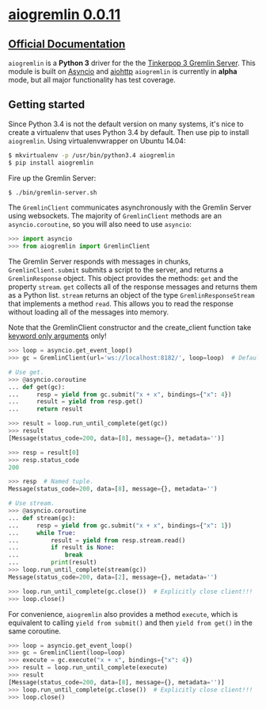 # [aiogremlin 0.0.11](https://pypi.python.org/pypi/aiogremlin/0.0.11)

## [Official Documentation](http://aiogremlin.readthedocs.org/en/latest/)

`aiogremlin` is a **Python 3** driver for the the [Tinkerpop 3 Gremlin Server](http://tinkerpop.incubator.apache.org/docs/3.0.0.M9-incubating/#gremlin-server). This module is built on [Asyncio](https://docs.python.org/3/library/asyncio.html) and [aiohttp](http://aiohttp.readthedocs.org/en/v0.15.3/index.html) `aiogremlin` is currently in **alpha** mode, but all major functionality has test coverage.


## Getting started

Since Python 3.4 is not the default version on many systems, it's nice to create a virtualenv that uses Python 3.4 by default. Then use pip to install `aiogremlin`. Using virtualenvwrapper on Ubuntu 14.04:

```bash
$ mkvirtualenv -p /usr/bin/python3.4 aiogremlin
$ pip install aiogremlin
```

Fire up the Gremlin Server:

```bash
$ ./bin/gremlin-server.sh
```

The `GremlinClient` communicates asynchronously with the Gremlin Server using websockets. The majority of `GremlinClient` methods are an `asyncio.coroutine`, so you will also need to use `asyncio`:

```python
>>> import asyncio
>>> from aiogremlin import GremlinClient
```

The Gremlin Server responds with messages in chunks, `GremlinClient.submit` submits a script to the server, and returns a `GremlinResponse` object. This object provides the methods: `get` and the property `stream`. `get` collects all of the response messages and returns them as a Python list. `stream` returns an object of the type `GremlinResponseStream` that implements a method `read`. This allows you to read the response without loading all of the messages into memory.

Note that the GremlinClient constructor and the create_client function take [keyword only arguments](https://www.python.org/dev/peps/pep-3102/) only!


```python
>>> loop = asyncio.get_event_loop()
>>> gc = GremlinClient(url='ws://localhost:8182/', loop=loop)  # Default url

# Use get.
>>> @asyncio.coroutine
... def get(gc):
...     resp = yield from gc.submit("x + x", bindings={"x": 4})
...     result = yield from resp.get()
...     return result

>>> result = loop.run_until_complete(get(gc))
>>> result
[Message(status_code=200, data=[8], message={}, metadata='')]

>>> resp = result[0]
>>> resp.status_code
200

>>> resp  # Named tuple.
Message(status_code=200, data=[8], message={}, metadata='')

# Use stream.
>>> @asyncio.coroutine
... def stream(gc):
...     resp = yield from gc.submit("x + x", bindings={"x": 1})
...     while True:
...         result = yield from resp.stream.read()
...         if result is None:
...             break
...         print(result)
>>> loop.run_until_complete(stream(gc))
Message(status_code=200, data=[2], message={}, metadata='')

>>> loop.run_until_complete(gc.close())  # Explicitly close client!!!
>>> loop.close()
```

For convenience, `aiogremlin` also provides a method `execute`, which is equivalent to calling  `yield from submit()` and then `yield from get()` in the same coroutine.

```python
>>> loop = asyncio.get_event_loop()
>>> gc = GremlinClient(loop=loop)
>>> execute = gc.execute("x + x", bindings={"x": 4})
>>> result = loop.run_until_complete(execute)
>>> result
[Message(status_code=200, data=[8], message={}, metadata='')]
>>> loop.run_until_complete(gc.close())  # Explicitly close client!!!
>>> loop.close()
```
